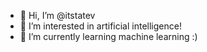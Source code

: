 - 👋 Hi, I’m @itstatev
- 👀 I’m interested in artificial intelligence!
- 🌱 I’m currently learning machine learning :) 

